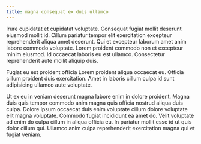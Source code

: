 ```yaml
---
title: magna consequat ex duis ullamco
---
```


Irure cupidatat et cupidatat voluptate. Consequat fugiat mollit deserunt eiusmod mollit id. Cillum pariatur tempor elit exercitation excepteur reprehenderit aliqua amet deserunt. Qui et excepteur laborum amet anim labore commodo voluptate. Lorem proident commodo non et excepteur minim eiusmod. Id occaecat laboris eu est ullamco. Consectetur reprehenderit aute mollit aliquip duis.

Fugiat eu est proident officia Lorem proident aliqua occaecat eu. Officia cillum proident duis exercitation. Amet in laboris cillum culpa id sunt adipisicing ullamco aute voluptate.

Ut ex eu in veniam deserunt magna labore enim in dolore proident. Magna duis quis tempor commodo anim magna quis officia nostrud aliqua duis culpa. Dolore ipsum occaecat duis enim voluptate cillum dolore voluptate elit magna voluptate. Commodo fugiat incididunt ea amet do. Velit voluptate ad enim do culpa cillum in aliqua officia eu. In pariatur mollit esse id ut quis dolor cillum qui. Ullamco anim culpa reprehenderit exercitation magna qui et fugiat veniam.
